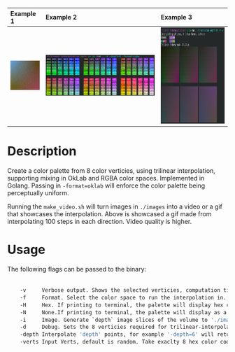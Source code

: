 
| Example 1 | Example 2 | Example 3 |
|:- |:- | :-|
|![example](https://github.com/eitanoid/Trilinear-Interpolation/blob/main/showcase/output.gif) | ![Example2](https://github.com/eitanoid/Trilinear-Interpolation/blob/main/showcase/ansi%20example.png)| <img src="https://github.com/eitanoid/Trilinear-Interpolation/blob/main/showcase/ansi-example2.png" alt="drawing" height="220" width="500"/>


# Description

Create a color palette from 8 color verticies, using trilinear interpolation, supporting mixing in OkLab and RGBA color spaces. Implemented in Golang.
Passing in `-format=oklab` will enforce the color palette being perceptually uniform.

Running the `make_video.sh` will turn images in `./images` into a video or a gif that showcases the interpolation. Above is showcased a gif made from interpolating 100 steps in each direction. Video quality is higher.

# Usage

The following flags can be passed to the binary:

```bash

    -v     Verbose output. Shows the selected verticies, computation time.
    -f     Format. Select the color space to run the interpolation in. Current options are 'oklab' or 'rgba'. Default is rgba
    -H     Hex. If printing to terminal, the palette will display hex color codes instead of the indicies.
    -N     None.If printing to terminal, the palette will display as a gradiant. Overrides Hex.                                                                                                                                         
    -i     Image. Generate `depth` image slices of the volume to './images'. If not set will print ansi formatted pallette to the terminal.
    -d     Debug. Sets the 8 verticies required for trilinear-interpolation to predefined values.                
    -depth Interpolate 'depth' points, for example '-depth=6' will return a 6x6x6 volume of points. Default is 6.                 [0,1]            [4,5]
    -verts Input Verts, default is random. Take exaclty 8 hex color codes from the user seperated by commas parsed as: front face:[2,3] back face: [6,7]. Eg: verts="#ff0000,#00ff00..."
```

